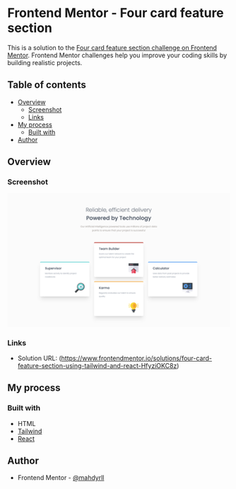 # Frontend Mentor - Four card feature section

This is a solution to the [Four card feature section challenge on Frontend Mentor](https://www.frontendmentor.io/challenges/four-card-feature-section-weK1eFYK/hub). Frontend Mentor challenges help you improve your coding skills by building realistic projects. 

## Table of contents

- [Overview](#overview)
  - [Screenshot](#screenshot)
  - [Links](#links)
- [My process](#my-process)
  - [Built with](#built-with)
- [Author](#author)

## Overview

### Screenshot

![](./public/screencapture-localhost-5173-2024-10-16-00_12_07.png)


### Links

- Solution URL: (https://www.frontendmentor.io/solutions/four-card-feature-section-using-tailwind-and-react-HfyziOKC8z)

## My process

### Built with

-  HTML
- [Tailwind](https://tailwindcss.com/)
- [React](https://react.dev/)

## Author

- Frontend Mentor - [@mahdyrll](https://www.frontendmentor.io/profile/mahdyrll)

